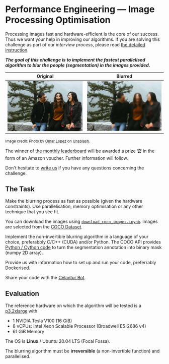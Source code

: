 Performance Engineering &mdash; Image Processing Optimisation
==============================================================

Processing images fast and hardware-efficient is the core of our success.
Thus we want your help in improving our algorithms.
If you are solving this challenge as part of our *interview process*, please read [the detailed instruction](Hiring.md).  

***The goal of this challenge is to implement the fastest parallelised algorithm to blur the people (segmentation) in the images provided.***

<table>
<thead>
  <tr>
    <th>Original</th>
    <th>Blurred</th>
  </tr>
</thead>
<tbody>
  <tr>
    <td><img src="assets/sample/original.jpeg" alt="original image"></td>
    <td><img src="assets/sample/blurred.jpeg" alt="blurred image"></td>
  </tr>
</tbody>
</table>

<small>Image credit: Photo by [Omar Lopez](https://unsplash.com/photos/rwF_pJRWhAI) on [Unsplash](https://unsplash.com/).</small>

The winner of [the monthly leaderboard](./Leaderboard.md) will be awarded a prize 🏆 in the form of an Amazon voucher. Further information will follow.

Don't hesitate to [write us](mailto:hello@celantur.com) if you have any questions concerning the challenge.

The Task
--------

Make the blurring process as fast as possible (given the hardware constraints). Use parallelisation, memory optimisation or any other technique that you see fit. 

You can download the images using [`download_coco_images.ipynb`](./download_coco_images.ipynb). Images are selected from the [COCO Dataset](https://cocodataset.org/#explore).

Implement the non-invertible blurring algorithm in a language of your choice, preferabbly C/C++ (CUDA) and/or Python. The COCO API provides [Python / Cython code](https://github.com/cocodataset/cocoapi/blob/8c9bcc3cf640524c4c20a9c40e89cb6a2f2fa0e9/PythonAPI/pycocotools/coco.py#L416) to turn the segmentation annotation 
into binary mask (numpy 2D array).

Provide us with information how to set up and run your code, preferrably Dockerised.

Share your code with the [Celantur Bot](https://github.com/celantor).

Evaluation
------------

The reference hardware on which the algorithm will be tested is a [p3.2xlarge](https://aws.amazon.com/ec2/instance-types/#Accelerated_Computing) with
- 1 NVIDIA Tesla V100 (16 GiB)
- 8 vCPUs: Intel Xeon Scalable Processor (Broadwell E5-2686 v4)
- 61 GiB Memory

The OS is **Linux** / Ubuntu 20.04 LTS (Focal Fossa). 

The blurring algorithm must be **irreversible** (a non-invertible function) and parallelised.
